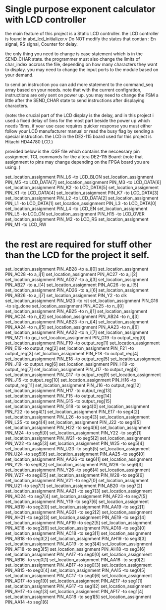 # Single purpose exponent calculator with LCD controller

the main feature of this project is a Static LCD controller. 
the LCD controller is found in abd_lcd_initializer.v 
Do NOT modify the states that contian : 
En signal,
RS signal, 
Counter for delay.

the only thing you need to change is case statement which is in the SEND_CHAR state. 
the programmer must also change the limits of char_index accross the file, depending on how many characters they want to display. 
you may need to change the input ports to the module based on your demand. 

to send an instruction you can add more statement to the command_seq array based on your needs. note that with the current configration, instructions are only sent on power up. you may need to change the FSM a little after the SEND_CHAR state to 
send instructions after displaying characters. 

(note: the crucial part of the LCD display is the delay, and in this project i used a fixed delay of 5ms for the most part beside the power up which needs 15ms, if your use case requires quicker response you must either follow your LCD manufacturer manual 
or read the busy flag by sending a special instruction. the LCD in the DE2-115 board used for this project is Hitachi HD44780 LCD.) 

provided below is the .QSF file which contains the neccessary pin assignment TCL commands for the altera DE2-115 Board: 
(note that assignment to pins may change depending on the FPGA board you are using. ) 

set_location_assignment PIN_L6 -to LCD_BLON
set_location_assignment PIN_M5 -to LCD_DATA[7]
set_location_assignment PIN_M3 -to LCD_DATA[6]
set_location_assignment PIN_K2 -to LCD_DATA[5]
set_location_assignment PIN_K1 -to LCD_DATA[4]
set_location_assignment PIN_K7 -to LCD_DATA[3]
set_location_assignment PIN_L2 -to LCD_DATA[2]
set_location_assignment PIN_L1 -to LCD_DATA[1]
set_location_assignment PIN_L3 -to LCD_DATA[0]
set_location_assignment PIN_L4 -to LCD_EN
set_location_assignment PIN_L5 -to LCD_ON
set_location_assignment PIN_H15 -to LCD_OVER
set_location_assignment PIN_M2 -to LCD_RS
set_location_assignment PIN_M1 -to LCD_RW

# the rest are required for stuff other than the LCD for  the project it self. 

set_location_assignment PIN_AB28 -to a_i[0]
set_location_assignment PIN_AC28 -to a_i[1]
set_location_assignment PIN_AC27 -to a_i[2]
set_location_assignment PIN_AD27 -to a_i[3]
set_location_assignment PIN_AB27 -to a_i[4]
set_location_assignment PIN_AC26 -to a_i[5]
set_location_assignment PIN_AD26 -to a_i[6]
set_location_assignment PIN_AB26 -to a_i[7]
set_location_assignment PIN_Y2 -to clk
set_location_assignment PIN_M23 -to rst
set_location_assignment PIN_G16 -to sig_done
set_location_assignment PIN_AC25 -to n_i[0]
set_location_assignment PIN_AB25 -to n_i[1]
set_location_assignment PIN_AC24 -to n_i[2]
set_location_assignment PIN_AB24 -to n_i[3]
set_location_assignment PIN_AB23 -to n_i[4]
set_location_assignment PIN_AA24 -to n_i[5]
set_location_assignment PIN_AA23 -to n_i[6]
set_location_assignment PIN_AA22 -to n_i[7]
set_location_assignment PIN_M21 -to go_i
set_location_assignment PIN_G19 -to output_reg[0]
set_location_assignment PIN_F19 -to output_reg[1]
set_location_assignment PIN_E19 -to output_reg[2]
set_location_assignment PIN_F21 -to output_reg[3]
set_location_assignment PIN_F18 -to output_reg[4]
set_location_assignment PIN_E18 -to output_reg[5]
set_location_assignment PIN_J19 -to output_reg[6]
set_location_assignment PIN_H19 -to output_reg[7]
set_location_assignment PIN_J17 -to output_reg[8]
set_location_assignment PIN_G17 -to output_reg[9]
set_location_assignment PIN_J15 -to output_reg[10]
set_location_assignment PIN_H16 -to output_reg[11]
set_location_assignment PIN_J16 -to output_reg[12]
set_location_assignment PIN_H17 -to output_reg[13]
set_location_assignment PIN_F15 -to output_reg[14]
set_location_assignment PIN_G15 -to output_reg[15]
set_location_assignment PIN_G18 -to seg4[0]
set_location_assignment PIN_F22 -to seg4[1]
set_location_assignment PIN_E17 -to seg4[2]
set_location_assignment PIN_L26 -to seg4[3]
set_location_assignment PIN_L25 -to seg4[4]
set_location_assignment PIN_J22 -to seg4[5]
set_location_assignment PIN_H22 -to seg4[6]
set_location_assignment PIN_M24 -to seg5[0]
set_location_assignment PIN_Y22 -to seg5[1]
set_location_assignment PIN_W21 -to seg5[2]
set_location_assignment PIN_W22 -to seg5[3]
set_location_assignment PIN_W25 -to seg5[4]
set_location_assignment PIN_U23 -to seg5[5]
set_location_assignment PIN_U24 -to seg5[6]
set_location_assignment PIN_AA25 -to seg6[0]
set_location_assignment PIN_AA26 -to seg6[1]
set_location_assignment PIN_Y25 -to seg6[2]
set_location_assignment PIN_W26 -to seg6[3]
set_location_assignment PIN_Y26 -to seg6[4]
set_location_assignment PIN_W27 -to seg6[5]
set_location_assignment PIN_W28 -to seg6[6]
set_location_assignment PIN_V21 -to seg7[0]
set_location_assignment PIN_U21 -to seg7[1]
set_location_assignment PIN_AB20 -to seg7[2]
set_location_assignment PIN_AA21 -to seg7[3]
set_location_assignment PIN_AD24 -to seg7[4]
set_location_assignment PIN_AF23 -to seg7[5]
set_location_assignment PIN_Y19 -to seg7[6]
set_location_assignment PIN_AB19 -to seg2[0]
set_location_assignment PIN_AA19 -to seg2[1]
set_location_assignment PIN_AG21 -to seg2[2]
set_location_assignment PIN_AH21 -to seg2[3]
set_location_assignment PIN_AE19 -to seg2[4]
set_location_assignment PIN_AF19 -to seg2[5]
set_location_assignment PIN_AE18 -to seg2[6]
set_location_assignment PIN_AD18 -to seg3[0]
set_location_assignment PIN_AC18 -to seg3[1]
set_location_assignment PIN_AB18 -to seg3[2]
set_location_assignment PIN_AH19 -to seg3[3]
set_location_assignment PIN_AG19 -to seg3[4]
set_location_assignment PIN_AF18 -to seg3[5]
set_location_assignment PIN_AH18 -to seg3[6]
set_location_assignment PIN_AA17 -to seg0[0]
set_location_assignment PIN_AB16 -to seg0[1]
set_location_assignment PIN_AA16 -to seg0[2]
set_location_assignment PIN_AB17 -to seg0[3]
set_location_assignment PIN_AB15 -to seg0[4]
set_location_assignment PIN_AA15 -to seg0[5]
set_location_assignment PIN_AC17 -to seg0[6]
set_location_assignment PIN_AD17 -to seg1[0]
set_location_assignment PIN_AE17 -to seg1[1]
set_location_assignment PIN_AG17 -to seg1[2]
set_location_assignment PIN_AH17 -to seg1[3]
set_location_assignment PIN_AF17 -to seg1[4]
set_location_assignment PIN_AG18 -to seg1[5]
set_location_assignment PIN_AA14 -to seg1[6]
